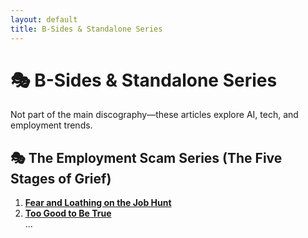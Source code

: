 ```yaml
---
layout: default
title: B-Sides & Standalone Series
---
```


# 🎭 B-Sides & Standalone Series  
Not part of the main discography—these articles explore AI, tech, and employment trends.

## 🎭 **The Employment Scam Series** (The Five Stages of Grief)
1. **[Fear and Loathing on the Job Hunt](https://www.linkedin.com/pulse/fear-loathing-job-hunt-very-scammy-new-year-ken-elwell-nnbdc/)**  
2. **[Too Good to Be True](https://www.linkedin.com/pulse/too-good-true-spotting-job-scams-early-ken-elwell-xkyzc/)**  
...
